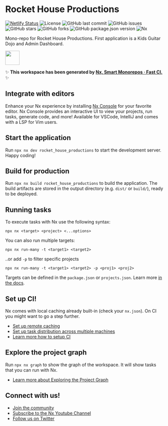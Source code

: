 # Rocket House Productions

[![Netlify Status](https://api.netlify.com/api/v1/badges/3c9beacc-135f-4570-bc1c-d3b705ba7a67/deploy-status)](https://app.netlify.com/sites/kids-guitar-dojo/deploys)
![License](https://img.shields.io/github/license/nolafs/Rocket-house-productions)
![GitHub last commit](https://img.shields.io/github/last-commit/nolafs/Rocket-house-productions)
![GitHub issues](https://img.shields.io/github/issues/nolafs/Rocket-house-productions)
![GitHub stars](https://img.shields.io/github/stars/nolafs/Rocket-house-productions)
![GitHub forks](https://img.shields.io/github/forks/nolafs/Rocket-house-productions)
![GitHub package.json version](https://img.shields.io/github/package-json/v/nolafs/Rocket-house-productions)
![Nx](https://img.shields.io/badge/Nx-Workspace-blue)

Mono-repo for Rocket House Productions. First application is a Kids Guitar Dojo and Admin Dashboard.

<a alt="Nx logo" href="https://nx.dev" target="_blank" rel="noreferrer"><img src="https://raw.githubusercontent.com/nrwl/nx/master/images/nx-logo.png" width="45"></a>

✨ **This workspace has been generated by [Nx, Smart Monorepos · Fast CI.](https://nx.dev)** ✨

## Integrate with editors

Enhance your Nx experience by installing [Nx Console](https://nx.dev/nx-console) for your favorite editor. Nx Console
provides an interactive UI to view your projects, run tasks, generate code, and more! Available for VSCode, IntelliJ and
comes with a LSP for Vim users.

## Start the application

Run `npx nx dev rocket_house_productions` to start the development server. Happy coding!

## Build for production

Run `npx nx build rocket_house_productions` to build the application. The build artifacts are stored in the output directory (e.g. `dist/` or `build/`), ready to be deployed.

## Running tasks

To execute tasks with Nx use the following syntax:

```
npx nx <target> <project> <...options>
```

You can also run multiple targets:

```
npx nx run-many -t <target1> <target2>
```

..or add `-p` to filter specific projects

```
npx nx run-many -t <target1> <target2> -p <proj1> <proj2>
```

Targets can be defined in the `package.json` or `projects.json`. Learn more [in the docs](https://nx.dev/features/run-tasks).

## Set up CI!

Nx comes with local caching already built-in (check your `nx.json`). On CI you might want to go a step further.

- [Set up remote caching](https://nx.dev/features/share-your-cache)
- [Set up task distribution across multiple machines](https://nx.dev/nx-cloud/features/distribute-task-execution)
- [Learn more how to setup CI](https://nx.dev/recipes/ci)

## Explore the project graph

Run `npx nx graph` to show the graph of the workspace.
It will show tasks that you can run with Nx.

- [Learn more about Exploring the Project Graph](https://nx.dev/core-features/explore-graph)

## Connect with us!

- [Join the community](https://nx.dev/community)
- [Subscribe to the Nx Youtube Channel](https://www.youtube.com/@nxdevtools)
- [Follow us on Twitter](https://twitter.com/nxdevtools)
